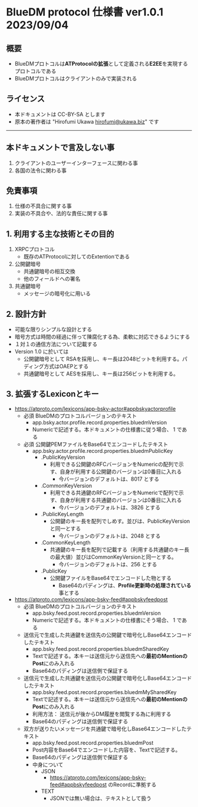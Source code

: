 # BlueDM protocol 仕様書 ver1.0.1 2023/09/04
## 概要
- BlueDMプロトコルは**ATProtocolの拡張**として定義される**E2EE**を実現するプロトコルである
- BlueDMプロトコルはクライアントのみで実装される
## ライセンス
- 本ドキュメントは CC-BY-SA とします
- 原本の著作者は "Hirofumi Ukawa <hirofumi@ukawa.biz>" です

***
## 本ドキュメントで言及しない事
1. クライアントのユーザーインターフェースに関わる事
2. 各国の法令に関わる事

## 免責事項
1. 仕様の不具合に関する事
2. 実装の不具合や、法的な責任に関する事

## 1. 利用する主な技術とその目的
1. XRPCプロトコル
    - 既存のATProtocolに対してのExtentionである
2. 公開鍵暗号
    - 共通鍵暗号の相互交換
    - 他のフィールドへの署名
3. 共通鍵暗号
    - メッセージの暗号化に用いる

## 2. 設計方針
- 可能な限りシンプルな設計とする
- 暗号方式は時間の経過に伴って陳腐化する為、柔軟に対応できるようにする
- １対１の通信方法について記載する
- Version 1.0 に於いては
    - 公開鍵暗号として RSAを採用し、キー長は2048ビットを利用する。パディング方式はOAEPとする
    - 共通鍵暗号として AESを採用し、キー長は256ビットを利用する。

## 3. 拡張するLexiconとキー
- https://atproto.com/lexicons/app-bsky-actor#appbskyactorprofile
    - 必須 BlueDMのプロトコルバージョンのテキスト
        - app.bsky.actor.profile.record.properties.bluedmVersion
        - Numericで記述する。本ドキュメントの仕様書に従う場合、 1 である
    - 必須 公開鍵PEMファイルをBase64でエンコードしたテキスト
        - app.bsky.actor.profile.record.properties.bluedmPublicKey
            - .PublicKeyVersion
                - 利用できる公開鍵のRFCバージョンをNumericの配列で示す、自身が利用する公開鍵のバージョンは0番目に入れる
                    - 今バージョンのデフォルトは、8017 とする
            - .CommonKeyVersion
                - 利用できる共通鍵のRFCバージョンをNumericで配列で示す、自身が利用する共通鍵のバージョンは0番目に入れる
                    - 今バージョンのデフォルトは、3826 とする
            - .PublicKeyLength
                - 公開鍵のキー長を配列でしめす。並びは、PublicKeyVersionと同一とする
                    - 今バージョンのデフォルトは、2048 とする
            - .CommonKeyLength
                - 共通鍵のキー長を配列で記載する（利用する共通鍵のキー長の最大値）並びはCommonKeyVersionと同一とする。
                    - 今バージョンのデフォルトは、256 とする
            - .PublicKey
                - 公開鍵ファイルをBase64でエンコードした物とする
                    - Base64のパディングは、**Profile更新時の処理されている**事とする
- https://atproto.com/lexicons/app-bsky-feed#appbskyfeedpost
    - 必須 BlueDMのプロトコルバージョンのテキスト
        - app.bsky.feed.post.record.properties.bluedmVersion
        - Numericで記述する。本ドキュメントの仕様書にそう場合、 1 である
    - 送信元で生成した共通鍵を送信先の公開鍵で暗号化しBase64エンコードしたテキスト
        - app.bsky.feed.post.record.properties.bluedmSharedKey
        - Textで記述する。本キーは送信元から送信先への**最初のMentionのPost**にのみ入れる
        - Base64のパディングは送信側で保証する
    - 送信元で生成した共通鍵を送信元の公開鍵で暗号化しBase64エンコードしたテキスト
        - app.bsky.feed.post.record.properties.bluedmMySharedKey
        - Textで記述する。本キーは送信元から送信先への**最初のMentionのPost**にのみ入れる
        - 利用方法： 送信元が後からDM履歴を閲覧する為に利用する
        - Base64のパディングは送信側で保証する
    - 双方が送りたいメッセージを共通鍵で暗号化しBase64エンコードしたテキスト
        - app.bsky.feed.post.record.properties.bluedmPost
        - Post内容をBase64でエンコードした内容を、Textで記述する。
        - Base64のパディングは送信側で保証する
        - 中身について
            - JSON
                - https://atproto.com/lexicons/app-bsky-feed#appbskyfeedpost のRecordに準拠する
            - TEXT
                - JSONでは無い場合は、テキストとして扱う
